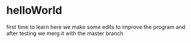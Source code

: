 # helloWorld
first time to learn
here we make some edits to improve the program and after testing we merg it with the master branch

